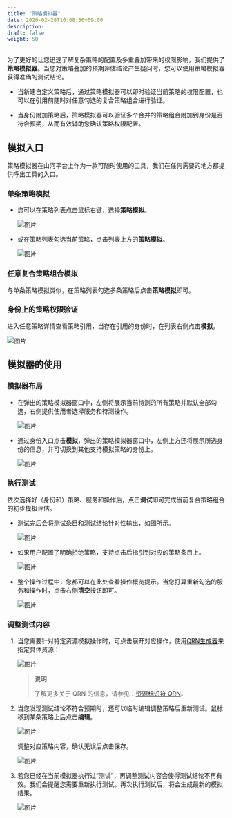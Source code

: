 ```yaml
---
title: "策略模拟器"
date: 2020-02-28T10:08:56+09:00
description: 
draft: false
weight: 50
---
```


为了更好的让您迅速了解复杂策略的配置及多重叠加带来的权限影响，我们提供了**策略模拟器**。当您对策略叠加的预期评估结论产生疑问时，您可以使用策略模拟器获得准确的测试结论。

- 当新建自定义策略后，通过策略模拟器可以即时验证当前策略的权限配置，也可以在引用前随时对任意勾选的复合策略组合进行验证。

- 当身份附加策略后，策略模拟器可以验证多个合并的策略组合附加到身份是否符合预期，从而有效辅助您确认策略权限配置。


## 模拟入口

策略模拟器在山河平台上作为一款可随时使用的工具，我们在任何需要的地方都提供呼出工具的入口。

### 单条策略模拟

- 您可以在策略列表点击鼠标右键，选择**策略模拟**。

  ![图片](../../_images/ps1.png)

- 或在策略列表勾选当前策略，点击列表上方的**策略模拟**。

  ![图片](../../_images/ps2.png)

### 任意复合策略组合模拟

与单条策略模拟类似，在策略列表勾选多条策略后点击**策略模拟**即可。

### 身份上的策略权限验证

进入任意策略详情查看策略引用，当存在引用的身份时，在列表右侧点击**模拟**。

![图片](../../_images/ps13.png)

## 模拟器的使用

### 模拟器布局

- 在弹出的策略模拟器窗口中，左侧将展示当前待测的所有策略并默认全部勾选，右侧提供使用者选择服务和待测操作。

  ![图片](../../_images/ps14.png)

- 通过身份入口点击**模拟**，弹出的策略模拟器窗口中，左侧上方还将展示所选身份的信息，并可切换到其他支持模拟策略的身份上。

  ![图片](../../_images/ps3.png)



### 执行测试

依次选择好（身份和）策略、服务和操作后，点击**测试**即可完成当前复合策略组合的初步模拟评估。

- 测试完后会将测试条目和测试结论针对性输出，如图所示。

  ![图片](../../_images/psa1.png)

- 如果用户配置了明确拒绝策略，支持点击后指引到对应的策略条目上。

  ![图片](../../_images/psa2.png)

- 整个操作过程中，您都可以在此处查看操作概览提示。当您打算重新勾选的服务和操作时，点击右侧**清空**按钮即可。

  ![图片](../../_images/ps4.png)



### 调整测试内容

1. 当您需要针对特定资源模拟操作时，可点击展开对应操作，使用[QRN生成器](../../faq/qrn#qrn生成器)来指定具体资源：

    ![图片](../../_images/ps5.png)

    > **说明**
    >
    > 了解更多关于 QRN 的信息，请参见：[资源标识符 QRN](../../faq/qrn)。

2. 当您发现测试结论不符合预期时，还可以临时编辑调整策略后重新测试。鼠标移到某条策略上后点击**编辑**。

    ![图片](../../_images/ps9.png)

    调整对应策略内容，确认无误后点击保存。

    ![图片](../../_images/ps10.png)

3. 若您已经在当前模拟器执行过“测试”，再调整测试内容会使得测试结论不再有效。我们会提醒您需要重新执行测试。再次执行测试后，将会生成最新的模拟结果。

   ![图片](../../_images/ps8.png)

